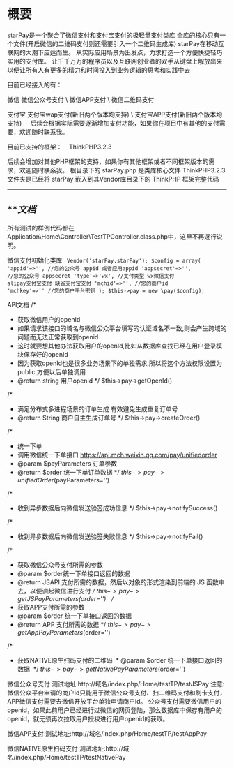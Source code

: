 # 概要
starPay是一个聚合了微信支付和支付宝支付的极轻量支付类库
全库的核心只有一个文件(开启微信的二维码支付则还需要引入一个二维码生成库)
starPay在移动互联网的大潮下应运而生。
从实际应用场景为出发点，力求打造一个方便快捷轻巧实用的支付库。
让千千万万的程序员以及互联网创业者的双手从键盘上解放出来
以便让所有人有更多的精力和时间投入到业务逻辑的思考和实践中去

目前已经接入的有：

微信
    微信公众号支付 \ 微信APP支付 \ 微信二维码支付
    
支付宝
    支付宝wap支付(新旧两个版本均支持) \ 支付宝APP支付(新旧两个版本均支持)
    
后续会根据实际需要逐渐增加支付功能，如果你在项目中有其他的支付需要，欢迎随时联系我。

目前已支持的框架：
    ThinkPHP3.2.3

后续会增加对其他PHP框架的支持，如果你有其他框架或者不同框架版本的需求，欢迎随时联系我。
根目录下的 starPay.php 是类库核心文件
ThinkPHP3.2.3 文件夹是已经将 starPay 嵌入到其Vendor库目录下的 ThinkPHP 框架完整代码

--------------------------------
*************文档***********
--------------------------------
所有测试的样例代码都在Application\Home\Controller\TestTPController.class.php中，这里不再逐行说明。

微信支付初始化类库
<code>
Vendor('starPay.starPay');
$config = array(
	'appid'=>'',		//您的公众号 appid 或者应用appid
	'appsecret'=>'',	//您的公众号 appsecret
	'type'=>'wx',		//支付类型 wx微信支付 alipay支付宝支付 缺省支付宝支付
	'mchid'=>'',		//您的商户id
	'mchkey'=>''		//您的商户平台密钥
);
$this->pay = new \pay($config);
</code>

API文档
/*
 * 获取微信用户的openId
 * 如果请求该接口的域名与微信公众平台填写的认证域名不一致,则会产生跨域的问题而无法正常获取到openid
 * 这时就要想其他办法获取用户的openId,比如从数据库查找已经在用户登录模块保存好的openId
 * 因为获取openId也是很多业务场景下的单独需求,所以将这个方法权限设置为public,方便以后单独调用
 * @return string 用户openid
 */
  $this->pay->getOpenId()

/*
 * 满足分布式多进程场景的订单生成 有效避免生成重复订单号
 * @return String 商户自主生成订单号
 */
 $this->pay->createOrder()
 
/*
 * 统一下单
 * 调用微信统一下单接口 https://api.mch.weixin.qq.com/pay/unifiedorder
 * @param $payParameters 订单参数
 * @return $order 	 统一下单订单数据
 */
  $this->pay->unifiedOrder($payParameters='')
 
 /*
  * 收到异步数据后向微信发送验签成功信息
  */
  $this->pay->notifySuccess()
  
 /*
  * 收到异步数据后向微信发送验签失败信息
  */
   $this->pay->notifyFail()
 
 /*
  * 获取微信公众号支付所需的参数
  * @param $order统一下单接口返回的数据
  * @return JSAPI 支付所需的数据，然后以对象的形式渲染到前端的 JS 函数中去，以便调起微信进行支付
  */
  $this->pay->getJSPayParameters($order='')
  
/*
 * 获取APP支付所需的参数
 * @param $order 统一下单接口返回的数据
 * @return APP 支付所需的数据
 */
 $this->pay->getAppPayParameters($order='')
 
 /*
  * 获取NATIVE原生扫码支付的二维码
  * @param $order 统一下单接口返回的数据
  */
  $this->pay->getNativePayParameters($order='')
  
 
微信公众号支付
测试地址:http://域名/index.php/Home/testTP/testJSPay
注意:微信公众平台申请的商户id只能用于微信公众号支付、扫二维码支付和刷卡支付，APP微信支付需要去微信开放平台单独申请商户id。
公众号支付需要微信用户的openid，如果此前用户已经进行过微信的网页登陆，那么数据库中保存有用户的openid，就无须再次拉取用户授权进行用户openid的获取。

微信APP支付
测试地址:http://域名/index.php/Home/testTP/testAppPay

微信NATIVE原生扫码支付
测试地址:http://域名/index.php/Home/testTP/testNativePay


